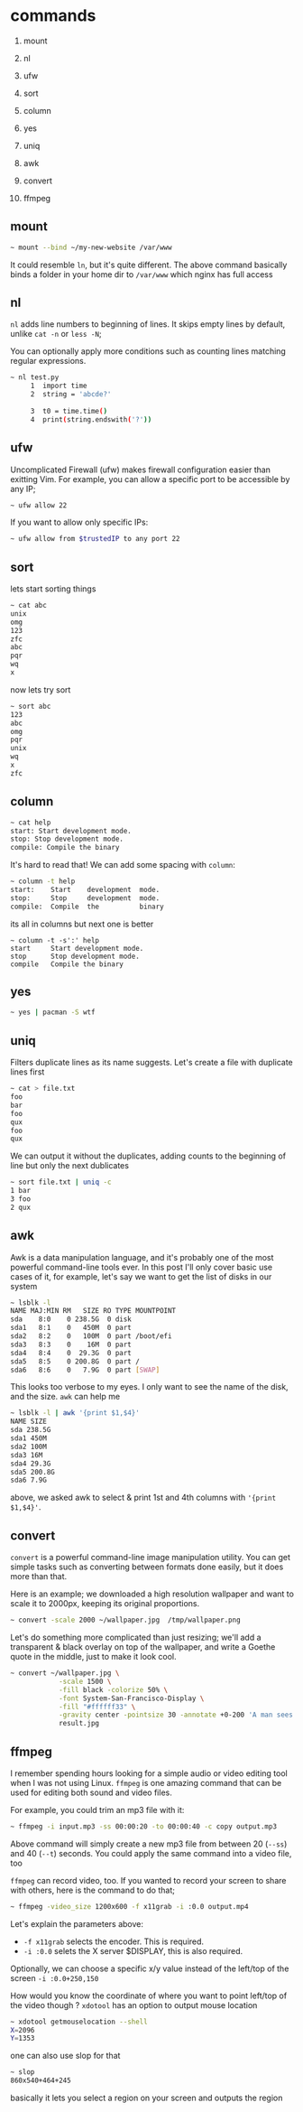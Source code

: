 # commands

1. mount

2. nl

3. ufw

4. sort

5. column

6. yes

7. uniq

8. awk

9. convert

10. ffmpeg

      

## mount

```bash
~ mount --bind ~/my-new-website /var/www
```

It could resemble `ln`, but it's quite different. The above command basically binds a folder in your home dir to `/var/www` which nginx has full access

## nl

`nl` adds line numbers to beginning of lines. It skips empty lines by default, unlike `cat -n` or `less -N`;

You can optionally apply more conditions such as counting lines matching regular expressions.

```bash
~ nl test.py
     1	import time
     2	string = 'abcde?'
       
     3	t0 = time.time()
     4	print(string.endswith('?'))

```

## ufw

Uncomplicated Firewall (ufw) makes firewall configuration easier than exitting Vim. For example, you can allow a specific port to be accessible by any IP;

```bash 
~ ufw allow 22
```

If you want to allow only specific IPs:

```bash 
~ ufw allow from $trustedIP to any port 22
```

## sort

lets start sorting things

```bash
~ cat abc       
unix
omg
123
zfc
abc
pqr
wq
x
```

now lets try sort 

```bash
~ sort abc    
123
abc
omg
pqr
unix
wq
x
zfc
```

## column



```bash
~ cat help 
start: Start development mode.
stop: Stop development mode.
compile: Compile the binary
```

It's hard to read that! We can add some spacing with `column`:

```bash
~ column -t help
start:    Start    development  mode.
stop:     Stop     development  mode.
compile:  Compile  the          binary
```

its all in columns but next one is better 

```
~ column -t -s':' help
start     Start development mode.
stop      Stop development mode.
compile   Compile the binary
```

## yes

```bash
~ yes | pacman -S wtf
```

## uniq

Filters duplicate lines as its name suggests. Let's create a file with duplicate lines first

```bash
~ cat > file.txt
foo
bar
foo
qux
foo
qux
```

We can output it without the duplicates, adding counts to the beginning of line but only the next dublicates 

```bash
~ sort file.txt | uniq -c
1 bar
3 foo
2 qux
```

## awk

Awk is a data manipulation language, and it's probably one of the most powerful command-line tools ever. In this post I'll only cover basic use cases of it, for example, let's say we want to get the list of disks in our system

```bash
~ lsblk -l
NAME MAJ:MIN RM   SIZE RO TYPE MOUNTPOINT
sda    8:0    0 238.5G  0 disk 
sda1   8:1    0   450M  0 part 
sda2   8:2    0   100M  0 part /boot/efi
sda3   8:3    0    16M  0 part 
sda4   8:4    0  29.3G  0 part 
sda5   8:5    0 200.8G  0 part /
sda6   8:6    0   7.9G  0 part [SWAP]
```

This looks too verbose to my eyes. I only want to see the name of the disk, and the size. `awk` can help me

```bash
~ lsblk -l | awk '{print $1,$4}'
NAME SIZE
sda 238.5G
sda1 450M
sda2 100M
sda3 16M
sda4 29.3G
sda5 200.8G
sda6 7.9G
```

above, we asked awk to select & print 1st and 4th columns with `'{print $1,$4}'`.

## convert

`convert` is a powerful command-line image manipulation utility. You can get simple tasks such as converting between formats done easily, but it does more than that.

Here is an example; we downloaded a high resolution wallpaper and want to scale it to 2000px, keeping its original proportions.

```bash convert -scale 2000 ~/wallpaper.jpg  /tmp/wallpaper.png
~ convert -scale 2000 ~/wallpaper.jpg  /tmp/wallpaper.png
```

 Let's do something more complicated than just resizing; we'll add a transparent & black overlay on top of the wallpaper, and write a Goethe quote in the middle, just to make it look cool.

```bash
~ convert ~/wallpaper.jpg \
            -scale 1500 \
            -fill black -colorize 50% \
            -font System-San-Francisco-Display \
            -fill "#ffffff33" \
            -gravity center -pointsize 30 -annotate +0-200 'A man sees in the world what he carries in his heart. — Goethe' \
            result.jpg
```

## ffmpeg

I remember spending hours looking for a simple audio or video editing tool when I was not using Linux. `ffmpeg` is one amazing command that can be used for editing both sound and video files.

For example, you could trim an mp3 file with it:

```bash
~ ffmpeg -i input.mp3 -ss 00:00:20 -to 00:00:40 -c copy output.mp3
```

Above command will simply create a new mp3 file from between 20 (`--ss`) and 40 (`--t`) seconds. You could apply the same command into a video file, too

`ffmpeg` can record video, too. If you wanted to record your screen to share with others, here is the command to do that;

```bash
~ ffmpeg -video_size 1200x600 -f x11grab -i :0.0 output.mp4
```

Let's explain the parameters above:

- `-f x11grab` selects the encoder. This is required.
- `-i :0.0` selets the X server $DISPLAY, this is also required.

Optionally, we can choose a specific x/y value instead of the left/top of the screen `-i :0.0+250,150`

How would you know the coordinate of where you want to point left/top of the video though ? `xdotool` has an option to output mouse location

```bash
~ xdotool getmouselocation --shell
X=2096
Y=1353
```

one can also use slop for that

```bash
~ slop                 
860x540+464+245
```

basically it lets you select a region on your screen and outputs the region
